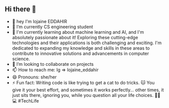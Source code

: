 ## Hi there 👋



- 👋 hey I'm lojaine EDDAHIR
- 🔭 I’m currently CS engineering student
- 🌱 I'm currently learning about machine learning and AI, and I'm absolutely passionate about it! Exploring these cutting-edge technologies and their applications is both challenging and exciting. 
  I'm dedicated to expanding my knowledge and skills in these areas to contribute to innovative solutions and advancements in computer science.
- 👯 I’m looking to collaborate on projects
- 📫 How to reach me: Ig => lojaine_eddahir 
- 😄 Pronouns: she/her
- ⚡ Fun fact: Writing code is like trying to get a cat to do tricks. 🐱 You give it your best effort, and sometimes it works perfectly… other times, it just sits there, ignoring you, while you 
  question all your life choices. 🤷‍♂️💻 #TechLife

